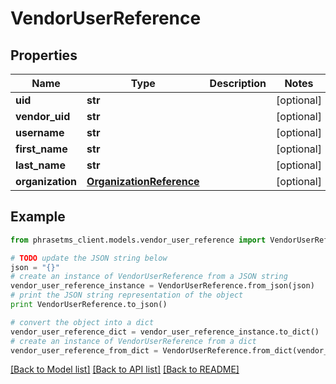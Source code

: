 # VendorUserReference

## Properties

| Name             | Type                                                  | Description | Notes      |
| ---------------- | ----------------------------------------------------- | ----------- | ---------- |
| **uid**          | **str**                                               |             | [optional] |
| **vendor_uid**   | **str**                                               |             | [optional] |
| **username**     | **str**                                               |             | [optional] |
| **first_name**   | **str**                                               |             | [optional] |
| **last_name**    | **str**                                               |             | [optional] |
| **organization** | [**OrganizationReference**](OrganizationReference.md) |             | [optional] |

## Example

```python
from phrasetms_client.models.vendor_user_reference import VendorUserReference

# TODO update the JSON string below
json = "{}"
# create an instance of VendorUserReference from a JSON string
vendor_user_reference_instance = VendorUserReference.from_json(json)
# print the JSON string representation of the object
print VendorUserReference.to_json()

# convert the object into a dict
vendor_user_reference_dict = vendor_user_reference_instance.to_dict()
# create an instance of VendorUserReference from a dict
vendor_user_reference_from_dict = VendorUserReference.from_dict(vendor_user_reference_dict)
```

[[Back to Model list]](../README.md#documentation-for-models) [[Back to API list]](../README.md#documentation-for-api-endpoints) [[Back to README]](../README.md)
